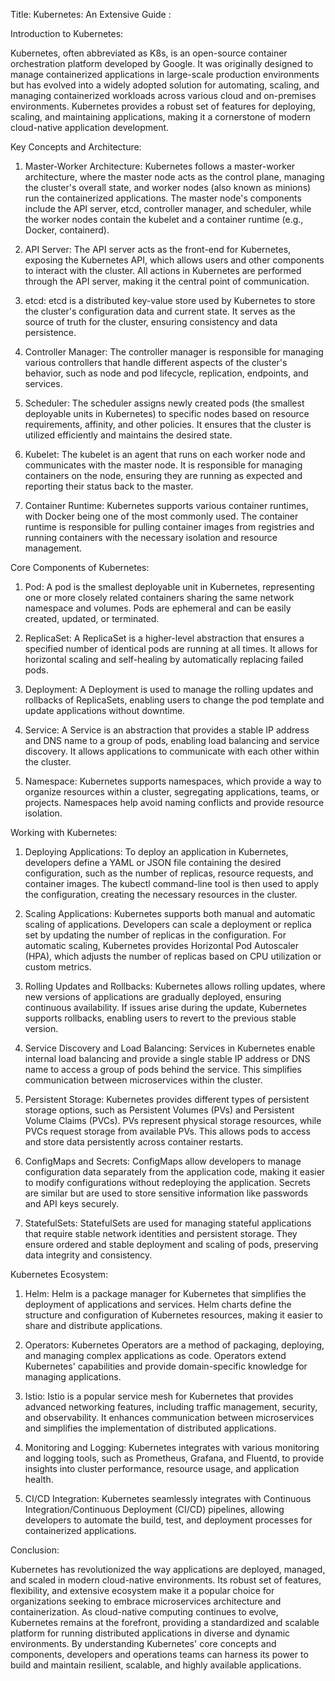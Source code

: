 Title: Kubernetes: An Extensive Guide :

Introduction to Kubernetes:

Kubernetes, often abbreviated as K8s, is an open-source container orchestration platform developed by Google. It was originally designed to manage containerized applications in large-scale production environments but has evolved into a widely adopted solution for automating, scaling, and managing containerized workloads across various cloud and on-premises environments. Kubernetes provides a robust set of features for deploying, scaling, and maintaining applications, making it a cornerstone of modern cloud-native application development.

Key Concepts and Architecture:

1. Master-Worker Architecture:
   Kubernetes follows a master-worker architecture, where the master node acts as the control plane, managing the cluster's overall state, and worker nodes (also known as minions) run the containerized applications. The master node's components include the API server, etcd, controller manager, and scheduler, while the worker nodes contain the kubelet and a container runtime (e.g., Docker, containerd).

2. API Server:
   The API server acts as the front-end for Kubernetes, exposing the Kubernetes API, which allows users and other components to interact with the cluster. All actions in Kubernetes are performed through the API server, making it the central point of communication.

3. etcd:
   etcd is a distributed key-value store used by Kubernetes to store the cluster's configuration data and current state. It serves as the source of truth for the cluster, ensuring consistency and data persistence.

4. Controller Manager:
   The controller manager is responsible for managing various controllers that handle different aspects of the cluster's behavior, such as node and pod lifecycle, replication, endpoints, and services.

5. Scheduler:
   The scheduler assigns newly created pods (the smallest deployable units in Kubernetes) to specific nodes based on resource requirements, affinity, and other policies. It ensures that the cluster is utilized efficiently and maintains the desired state.

6. Kubelet:
   The kubelet is an agent that runs on each worker node and communicates with the master node. It is responsible for managing containers on the node, ensuring they are running as expected and reporting their status back to the master.

7. Container Runtime:
   Kubernetes supports various container runtimes, with Docker being one of the most commonly used. The container runtime is responsible for pulling container images from registries and running containers with the necessary isolation and resource management.

Core Components of Kubernetes:

1. Pod:
   A pod is the smallest deployable unit in Kubernetes, representing one or more closely related containers sharing the same network namespace and volumes. Pods are ephemeral and can be easily created, updated, or terminated.

2. ReplicaSet:
   A ReplicaSet is a higher-level abstraction that ensures a specified number of identical pods are running at all times. It allows for horizontal scaling and self-healing by automatically replacing failed pods.

3. Deployment:
   A Deployment is used to manage the rolling updates and rollbacks of ReplicaSets, enabling users to change the pod template and update applications without downtime.

4. Service:
   A Service is an abstraction that provides a stable IP address and DNS name to a group of pods, enabling load balancing and service discovery. It allows applications to communicate with each other within the cluster.

5. Namespace:
   Kubernetes supports namespaces, which provide a way to organize resources within a cluster, segregating applications, teams, or projects. Namespaces help avoid naming conflicts and provide resource isolation.

Working with Kubernetes:

1. Deploying Applications:
   To deploy an application in Kubernetes, developers define a YAML or JSON file containing the desired configuration, such as the number of replicas, resource requests, and container images. The kubectl command-line tool is then used to apply the configuration, creating the necessary resources in the cluster.

2. Scaling Applications:
   Kubernetes supports both manual and automatic scaling of applications. Developers can scale a deployment or replica set by updating the number of replicas in the configuration. For automatic scaling, Kubernetes provides Horizontal Pod Autoscaler (HPA), which adjusts the number of replicas based on CPU utilization or custom metrics.

3. Rolling Updates and Rollbacks:
   Kubernetes allows rolling updates, where new versions of applications are gradually deployed, ensuring continuous availability. If issues arise during the update, Kubernetes supports rollbacks, enabling users to revert to the previous stable version.

4. Service Discovery and Load Balancing:
   Services in Kubernetes enable internal load balancing and provide a single stable IP address or DNS name to access a group of pods behind the service. This simplifies communication between microservices within the cluster.

5. Persistent Storage:
   Kubernetes provides different types of persistent storage options, such as Persistent Volumes (PVs) and Persistent Volume Claims (PVCs). PVs represent physical storage resources, while PVCs request storage from available PVs. This allows pods to access and store data persistently across container restarts.

6. ConfigMaps and Secrets:
   ConfigMaps allow developers to manage configuration data separately from the application code, making it easier to modify configurations without redeploying the application. Secrets are similar but are used to store sensitive information like passwords and API keys securely.

7. StatefulSets:
   StatefulSets are used for managing stateful applications that require stable network identities and persistent storage. They ensure ordered and stable deployment and scaling of pods, preserving data integrity and consistency.

Kubernetes Ecosystem:

1. Helm:
   Helm is a package manager for Kubernetes that simplifies the deployment of applications and services. Helm charts define the structure and configuration of Kubernetes resources, making it easier to share and distribute applications.

2. Operators:
   Kubernetes Operators are a method of packaging, deploying, and managing complex applications as code. Operators extend Kubernetes' capabilities and provide domain-specific knowledge for managing applications.

3. Istio:
   Istio is a popular service mesh for Kubernetes that provides advanced networking features, including traffic management, security, and observability. It enhances communication between microservices and simplifies the implementation of distributed applications.

4. Monitoring and Logging:
   Kubernetes integrates with various monitoring and logging tools, such as Prometheus, Grafana, and Fluentd, to provide insights into cluster performance, resource usage, and application health.

5. CI/CD Integration:
   Kubernetes seamlessly integrates with Continuous Integration/Continuous Deployment (CI/CD) pipelines, allowing developers to automate the build, test, and deployment processes for containerized applications.

Conclusion:

Kubernetes has revolutionized the way applications are deployed, managed, and scaled in modern cloud-native environments. Its robust set of features, flexibility, and extensive ecosystem make it a popular choice for organizations seeking to embrace microservices architecture and containerization. As cloud-native computing continues to evolve, Kubernetes remains at the forefront, providing a standardized and scalable platform for running distributed applications in diverse and dynamic environments. By understanding Kubernetes' core concepts and components, developers and operations teams can harness its power to build and maintain resilient, scalable, and highly available applications.
